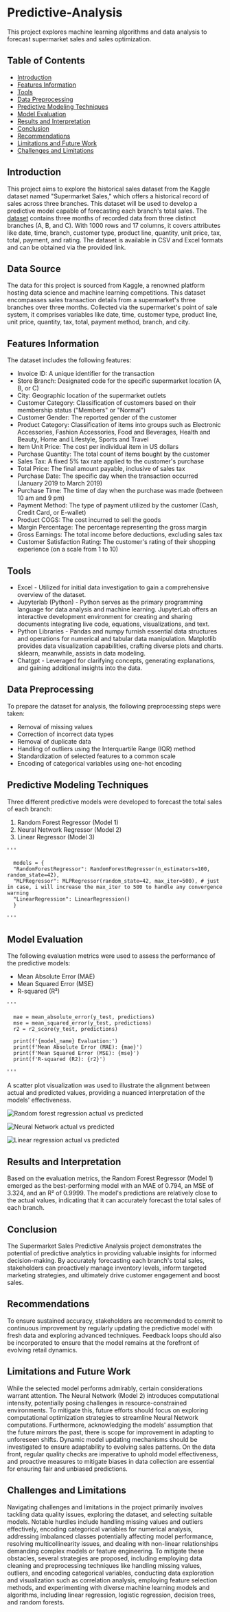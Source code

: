 # Predictive-Analysis
This project explores machine learning algorithms and data analysis to forecast supermarket sales and sales optimization.

## Table of Contents

- [Introduction](#introduction)
- [Features Information](#features-information)
- [Tools](#tools)
- [Data Preprocessing](#data-preprocessing)
- [Predictive Modeling Techniques](#predictive-modeling-techniques)
- [Model Evaluation](#model-evaluation)
- [Results and Interpretation](#results-and-interpretation)
- [Conclusion](#conclusion)
- [Recommendations](#recommendations)
- [Limitations and Future Work](#limitations-and-future-work)
- [Challenges and Limitations](#challenges-and-limitations)


## Introduction

This project aims to explore the historical sales dataset from the Kaggle dataset named "Supermarket Sales," which offers a historical record of sales across three branches. This dataset will be used to develop a predictive model capable of forecasting each branch's total sales. The [dataset](https://www.kaggle.com/datasets/aungpyaeap/supermarket-sales/download?datasetVersionNumber=3) contains three months of recorded data from three distinct branches (A, B, and C). With 1000 rows and 17 columns, it covers attributes like date, time, branch, customer type, product line, quantity, unit price, tax, total, payment, and rating. The dataset is available in CSV and Excel formats and can be obtained via the provided link. 

## Data Source

The data for this project is sourced from Kaggle, a renowned platform hosting data science and machine learning competitions. This dataset encompasses sales transaction details from a supermarket's three branches over three months. Collected via the supermarket's point of sale system, it comprises variables like date, time, customer type, product line, unit price, quantity, tax, total, payment method, branch, and city.

## Features Information

The dataset includes the following features:

* Invoice ID: A unique identifier for the transaction
* Store Branch: Designated code for the specific supermarket location (A, B, or C)
* City: Geographic location of the supermarket outlets
* Customer Category: Classification of customers based on their membership status ("Members" or "Normal")
* Customer Gender: The reported gender of the customer
* Product Category: Classification of items into groups such as Electronic Accessories, Fashion Accessories, Food and Beverages, Health and Beauty, Home and Lifestyle, Sports and Travel
* Item Unit Price: The cost per individual item in US dollars
* Purchase Quantity: The total count of items bought by the customer
* Sales Tax: A fixed 5% tax rate applied to the customer's purchase
* Total Price: The final amount payable, inclusive of sales tax
* Purchase Date: The specific day when the transaction occurred (January 2019 to March 2019)
* Purchase Time: The time of day when the purchase was made (between 10 am and 9 pm)
* Payment Method: The type of payment utilized by the customer (Cash, Credit Card, or E-wallet)
* Product COGS: The cost incurred to sell the goods
* Margin Percentage: The percentage representing the gross margin
* Gross Earnings: The total income before deductions, excluding sales tax
* Customer Satisfaction Rating: The customer's rating of their shopping experience (on a scale from 1 to 10)

## Tools
- Excel - Utilized for initial data investigation to gain a comprehensive overview of the dataset.
- Jupyterlab (Python) -  Python serves as the primary programming language for data analysis and machine learning. JupyterLab offers an interactive development environment for creating and sharing documents integrating live code, equations, visualizations, and text.
- Python Libraries - Pandas and numpy furnish essential data structures and operations for numerical and tabular data manipulation. Matplotlib provides data visualization capabilities, crafting diverse plots and charts. sklearn, meanwhile, assists in data modeling.
- Chatgpt - Leveraged for clarifying concepts, generating explanations, and gaining additional insights into the data.
  
## Data Preprocessing

To prepare the dataset for analysis, the following preprocessing steps were taken:

* Removal of missing values
* Correction of incorrect data types
* Removal of duplicate data
* Handling of outliers using the Interquartile Range (IQR) method
* Standardization of selected features to a common scale
* Encoding of categorical variables using one-hot encoding

## Predictive Modeling Techniques

Three different predictive models were developed to forecast the total sales of each branch:

1. Random Forest Regressor (Model 1)
2. Neural Network Regressor (Model 2)
3. Linear Regressor (Model 3)

' ' '
      
      models = {
      "RandomForestRegressor": RandomForestRegressor(n_estimators=100, random_state=42),
      "MLPRegressor": MLPRegressor(random_state=42, max_iter=500), # just in case, i will increase the max_iter to 500 to handle any convergence warning
      "LinearRegression": LinearRegression()
      }
' ' '

## Model Evaluation

The following evaluation metrics were used to assess the performance of the predictive models:

* Mean Absolute Error (MAE)
* Mean Squared Error (MSE)
* R-squared (R²)


 ' ' '
      
      mae = mean_absolute_error(y_test, predictions)
      mse = mean_squared_error(y_test, predictions)
      r2 = r2_score(y_test, predictions)
  
      print(f'{model_name} Evaluation:')
      print(f'Mean Absolute Error (MAE): {mae}')
      print(f'Mean Squared Error (MSE): {mse}')
      print(f'R-squared (R2): {r2}')
  ' ' '

A scatter plot visualization was used to illustrate the alignment between actual and predicted values, providing a nuanced interpretation of the models' effectiveness.

![Random forest regression actual vs  predicted](https://github.com/Ade-Ogunbiyi/Supermarket-Sales-Predictive-Analysis/assets/159503652/d2723858-0d67-4f3c-9dd1-4ebab085177a)

![Neural Network actual vs  predicted](https://github.com/Ade-Ogunbiyi/Supermarket-Sales-Predictive-Analysis/assets/159503652/b45ecbb3-005f-4ddc-9702-f5bdf8fec47b)

![Linear regression actual vs  predicted](https://github.com/Ade-Ogunbiyi/Supermarket-Sales-Predictive-Analysis/assets/159503652/c58ea867-fc4f-43d5-bdea-c0cb49e0147e)


## Results and Interpretation

Based on the evaluation metrics, the Random Forest Regressor (Model 1) emerged as the best-performing model with an MAE of 0.794, an MSE of 3.324, and an R² of 0.9999. The model's predictions are relatively close to the actual values, indicating that it can accurately forecast the total sales of each branch.

## Conclusion

The Supermarket Sales Predictive Analysis project demonstrates the potential of predictive analytics in providing valuable insights for informed decision-making. By accurately forecasting each branch's total sales, stakeholders can proactively manage inventory levels, inform targeted marketing strategies, and ultimately drive customer engagement and boost sales.

## Recommendations

To ensure sustained accuracy, stakeholders are recommended to commit to continuous improvement by regularly updating the predictive model with fresh data and exploring advanced techniques. Feedback loops should also be incorporated to ensure that the model remains at the forefront of evolving retail dynamics.

## Limitations and Future Work

While the selected model performs admirably, certain considerations warrant attention. The Neural Network (Model 2) introduces computational intensity, potentially posing challenges in resource-constrained environments. To mitigate this, future efforts should focus on exploring computational optimization strategies to streamline Neural Network computations. Furthermore, acknowledging the models' assumption that the future mirrors the past, there is scope for improvement in adapting to unforeseen shifts. Dynamic model updating mechanisms should be investigated to ensure adaptability to evolving sales patterns. On the data front, regular quality checks are imperative to uphold model effectiveness, and proactive measures to mitigate biases in data collection are essential for ensuring fair and unbiased predictions.

## Challenges and Limitations

Navigating challenges and limitations in the project primarily involves tackling data quality issues, exploring the dataset, and selecting suitable models. Notable hurdles include handling missing values and outliers effectively, encoding categorical variables for numerical analysis, addressing imbalanced classes potentially affecting model performance, resolving multicollinearity issues, and dealing with non-linear relationships demanding complex models or feature engineering.
To mitigate these obstacles, several strategies are proposed, including employing data cleaning and preprocessing techniques like handling missing values, outliers, and encoding categorical variables, conducting data exploration and visualization such as correlation analysis, employing feature selection methods, and experimenting with diverse machine learning models and algorithms, including linear regression, logistic regression, decision trees, and random forests.
